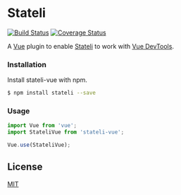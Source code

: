 # Stateli

[![Build Status](https://travis-ci.com/walts81/stateli-vue.svg?branch=master)](https://travis-ci.com/walts81/stateli-vue)
[![Coverage Status](https://coveralls.io/repos/github/walts81/stateli-vue/badge.svg)](https://coveralls.io/github/walts81/stateli-vue)

A [Vue][vue] plugin to enable [Stateli][stateli] to work with [Vue DevTools][vuedevtools].

### Installation

Install stateli-vue with npm.

```sh
$ npm install stateli --save
```

### Usage

```javascript
import Vue from 'vue';
import StateliVue from 'stateli-vue';

Vue.use(StateliVue);
```

## License

[MIT](LICENSE)

[vue]: https://vuejs.org
[vuedevtools]: https://github.com/vuejs/vue-devtools
[stateli]: https://github.com/walts81/stateli
